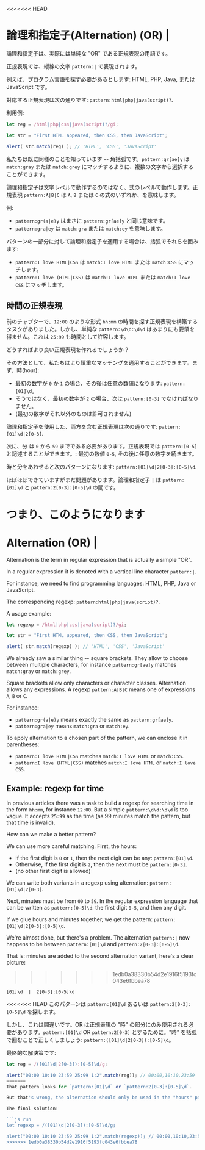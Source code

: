 <<<<<<< HEAD
# 論理和指定子(Alternation) (OR) |

論理和指定子は、実際には単純な "OR" である正規表現の用語です。

正規表現では、縦線の文字 `pattern:|` で表現されます。

例えば、プログラム言語を探す必要があるとします: HTML, PHP, Java, または JavaScript です。

対応する正規表現は次の通りです: `pattern:html|php|java(script)?`.

利用例:

```js run
let reg = /html|php|css|java(script)?/gi;

let str = "First HTML appeared, then CSS, then JavaScript";

alert( str.match(reg) ); // 'HTML', 'CSS', 'JavaScript'
```

私たちは既に同様のことを知っています -- 角括弧です。`pattern:gr[ae]y` は `match:gray` または `match:grey` にマッチするように、複数の文字から選択することができます。

論理和指定子は文字レベルで動作するのではなく、式のレベルで動作します。正規表現 `pattern:A|B|C` は `A`, `B` または `C` の式のいずれか、を意味します。 

例:

- `pattern:gr(a|e)y` はまさに `pattern:gr[ae]y` と同じ意味です。
- `pattern:gra|ey` は `match:gra` または `match:ey` を意味します。

パターンの一部分に対して論理和指定子を適用する場合は、括弧でそれらを囲みます:
- `pattern:I love HTML|CSS` は `match:I love HTML` または `match:CSS` にマッチします。
- `pattern:I love (HTML|CSS)` は `match:I love HTML` または `match:I love CSS` にマッチします。

## 時間の正規表現

前のチャプターで、`12:00` のような形式 `hh:mm` の時間を探す正規表現を構築するタスクがありました。しかし、単純な `pattern:\d\d:\d\d` はあまりにも要領を得ません。これは `25:99` も時間として許容します。

どうすればより良い正規表現を作れるでしょうか？

その方法として、私たちはより慎重なマッチングを適用することができます。まず、時(hour):

- 最初の数字が `0` か `1` の場合、その後は任意の数値になります: `pattern:[01]\d`。
- そうではなく、最初の数字が `2` の場合、次は `pattern:[0-3]` でなければなりません。
- (最初の数字がそれ以外のものは許可されません)

論理和指定子を使用した、両方を含む正規表現は次の通りです:  `pattern:[01]\d|2[0-3]`.

次に、分 は `0` から `59` までである必要があります。正規表現では `pattern:[0-5]` と記述することができます。: 最初の数値 `0-5`, その後に任意の数字を続きます。

時と分をあわせると次のパターンになります: `pattern:[01]\d|2[0-3]:[0-5]\d`.

ほぼほぼできていますがまだ問題があります。論理和指定子 `|` は `pattern:[01]\d` と `pattern:2[0-3]:[0-5]\d` の間です。

つまり、このようになります
=======
# Alternation (OR) |

Alternation is the term in regular expression that is actually a simple "OR".

In a regular expression it is denoted with a vertical line character `pattern:|`.

For instance, we need to find programming languages: HTML, PHP, Java or JavaScript.

The corresponding regexp: `pattern:html|php|java(script)?`.

A usage example:

```js run
let regexp = /html|php|css|java(script)?/gi;

let str = "First HTML appeared, then CSS, then JavaScript";

alert( str.match(regexp) ); // 'HTML', 'CSS', 'JavaScript'
```

We already saw a similar thing -- square brackets. They allow to choose between multiple characters, for instance `pattern:gr[ae]y` matches `match:gray` or `match:grey`.

Square brackets allow only characters or character classes. Alternation allows any expressions. A regexp `pattern:A|B|C` means one of expressions `A`, `B` or `C`.

For instance:

- `pattern:gr(a|e)y` means exactly the same as `pattern:gr[ae]y`.
- `pattern:gra|ey` means `match:gra` or `match:ey`.

To apply alternation to a chosen part of the pattern, we can enclose it in parentheses:
- `pattern:I love HTML|CSS` matches `match:I love HTML` or `match:CSS`.
- `pattern:I love (HTML|CSS)` matches `match:I love HTML` or `match:I love CSS`.

## Example: regexp for time

In previous articles there was a task to build a regexp for searching time in the form `hh:mm`, for instance `12:00`. But a simple `pattern:\d\d:\d\d` is too vague. It accepts `25:99` as the time (as 99 minutes match the pattern, but that time is invalid).

How can we make a better pattern?

We can use more careful matching. First, the hours:

- If the first digit is `0` or `1`, then the next digit can be any: `pattern:[01]\d`.
- Otherwise, if the first digit is `2`, then the next must be `pattern:[0-3]`.
- (no other first digit is allowed)

We can write both variants in a regexp using alternation: `pattern:[01]\d|2[0-3]`.

Next, minutes must be from `00` to `59`. In the regular expression language that can be written as `pattern:[0-5]\d`: the first digit `0-5`, and then any digit.

If we glue hours and minutes together, we get the pattern: `pattern:[01]\d|2[0-3]:[0-5]\d`.

We're almost done, but there's a problem. The alternation `pattern:|` now happens to be between `pattern:[01]\d` and `pattern:2[0-3]:[0-5]\d`.

That is: minutes are added to the second alternation variant, here's a clear picture:
>>>>>>> 1edb0a38330b54d2e1916f5193fc043e6fbbea78

```
[01]\d  |  2[0-3]:[0-5]\d
```

<<<<<<< HEAD
このパターンは `pattern:[01]\d` あるいは `pattern:2[0-3]:[0-5]\d` を探します。

しかし、これは間違いです。OR は正規表現の "時" の部分にのみ使用される必要があります。`pattern:[01]\d` OR `pattern:2[0-3]` とするために。"時" を括弧で囲むことで正しくしましょう: `pattern:([01]\d|2[0-3]):[0-5]\d`。

最終的な解決策です:

```js run
let reg = /([01]\d|2[0-3]):[0-5]\d/g;

alert("00:00 10:10 23:59 25:99 1:2".match(reg)); // 00:00,10:10,23:59
=======
That pattern looks for `pattern:[01]\d` or `pattern:2[0-3]:[0-5]\d`.

But that's wrong, the alternation should only be used in the "hours" part of the regular expression, to allow `pattern:[01]\d` OR `pattern:2[0-3]`. Let's correct that by enclosing "hours" into parentheses: `pattern:([01]\d|2[0-3]):[0-5]\d`.

The final solution:

```js run
let regexp = /([01]\d|2[0-3]):[0-5]\d/g;

alert("00:00 10:10 23:59 25:99 1:2".match(regexp)); // 00:00,10:10,23:59
>>>>>>> 1edb0a38330b54d2e1916f5193fc043e6fbbea78
```
